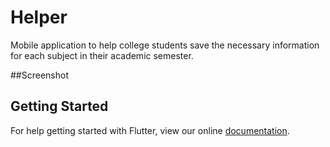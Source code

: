 # Helper
Mobile application to help college students save the necessary information for each subject in their academic semester.

##Screenshot

## Getting Started
 For help getting started with Flutter, view our online [documentation](https://flutter.io/).
